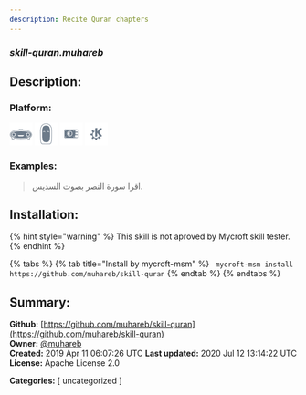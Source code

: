 ```yaml
---
description: Recite Quran chapters
---
```


### _skill-quran.muhareb_  
## Description:  
  
  
  
### Platform:  
 ![Mark I](../.gitbook/assets/mark-1-icon.png)  ![Mark II](../.gitbook/assets/mark-2-icon.png)  ![Picroft](../.gitbook/assets/picroft-icon.png)  ![plasmoid](../.gitbook/assets/kde.png)   
### Examples:  
> اقرا سورة النصر بصوت السديس.  
  
## Installation:  
{% hint style="warning" %}
This skill is not aproved by Mycroft skill tester.
{% endhint %}
    
{% tabs %}
{% tab title="Install by mycroft-msm" %}
``` mycroft-msm install https://github.com/muhareb/skill-quran```
{% endtab %}
  {% endtabs %}
    
## Summary:  
**Github:** [https://github.com/muhareb/skill-quran](https://github.com/muhareb/skill-quran)  
**Owner:** [@muhareb](https://github.com/muhareb)  
**Created:** 2019 Apr 11 06:07:26 UTC  **Last updated:** 2020 Jul 12 13:14:22 UTC  
**License:** Apache License 2.0  
  
**Categories:** [ uncategorized ]   
